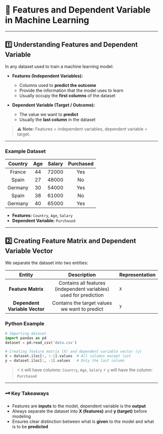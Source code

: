 # 🧮 Features and Dependent Variable in Machine Learning
---

## 1️⃣ Understanding Features and Dependent Variable

In any dataset used to train a machine learning model:

- **Features (Independent Variables):**  
  - Columns used to **predict the outcome**  
  - Provide the information that the model uses to learn  
  - Usually occupy the **first columns** of the dataset

- **Dependent Variable (Target / Outcome):**  
  - The value we want to **predict**  
  - Usually the **last column** in the dataset  

> ⚠️ **Note:** Features = independent variables, dependent variable = target.

---

### Example Dataset

| Country | Age | Salary | Purchased |
|:-------:|:---:|:------:|:---------:|
| France  | 44  | 72000  | Yes       |
| Spain   | 27  | 48000  | No        |
| Germany | 30  | 54000  | Yes       |
| Spain   | 38  | 61000  | No        |
| Germany | 40  | 65000  | Yes       |

- **Features:** `Country`, `Age`, `Salary`  
- **Dependent Variable:** `Purchased`  

---

## 2️⃣ Creating Feature Matrix and Dependent Variable Vector

We separate the dataset into two entities:

| Entity | Description | Representation |
|:------:|:-----------:|:--------------|
| **Feature Matrix** | Contains all features (independent variables) used for prediction | `X` |
| **Dependent Variable Vector** | Contains the target values we want to predict | `y` |

### Python Example

```python
# Importing dataset
import pandas as pd
dataset = pd.read_csv('data.csv')

# Creating feature matrix (X) and dependent variable vector (y)
X = dataset.iloc[:, :-1].values  # All columns except last
y = dataset.iloc[:, -1].values   # Only the last column
````

> ⚡ `X` will have columns: `Country`, `Age`, `Salary`
> ⚡ `y` will have the column: `Purchased`

---

### 🗝️ Key Takeaways

* Features are **inputs** to the model, dependent variable is the **output**
* Always separate the dataset into **X (features)** and **y (target)** before modeling
* Ensures clear distinction between what is **given** to the model and what is to be **predicted**

```
```
